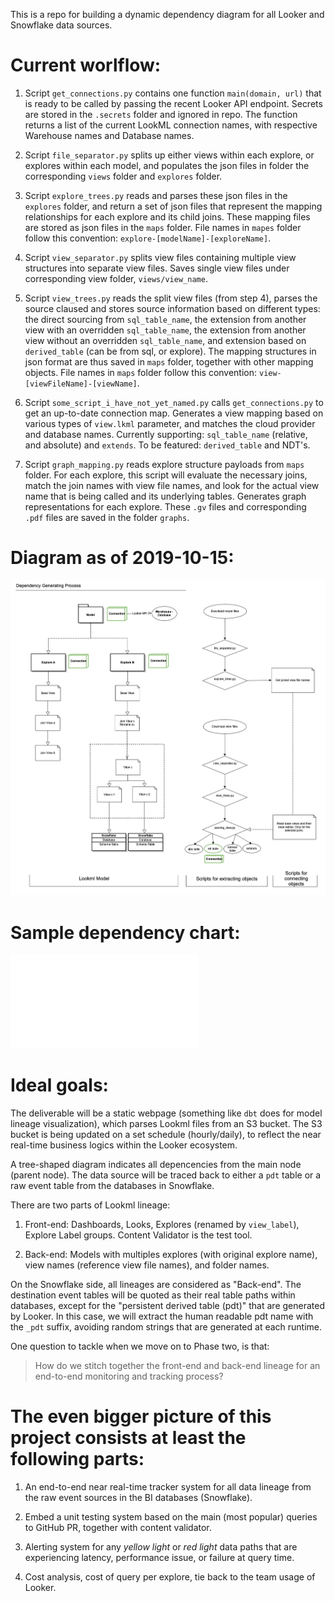 This is a repo for building a dynamic dependency diagram for all Looker and Snowflake data sources.

# Current worlflow:

1. Script `get_connections.py` contains one function `main(domain, url)` that is ready to be called by passing the recent Looker API endpoint. Secrets are stored in the `.secrets` folder and ignored in repo. The function returns a list of the current LookML connection names, with respective Warehouse names and Database names. 

2. Script `file_separator.py` splits up either views within each explore, or explores within each model, and populates the json files in folder the corresponding `views` folder and `explores` folder.

3. Script `explore_trees.py` reads and parses these json files in the `explores` folder, and return a set of json files that represent the mapping relationships for each explore and its child joins. These mapping files are stored as json files in the `maps` folder. File names in `mapes` folder follow this convention: `explore-[modelName]-[exploreName]`.

4. Script `view_separator.py` splits view files containing multiple view structures into separate view files. Saves single view files under corresponding view folder, `views/view_name`. 

5. Script `view_trees.py` reads the split view files (from step 4), parses the source claused and stores source information based on different types: the direct sourcing from `sql_table_name`, the extension from another view with an overridden `sql_table_name`, the extension from another view without an overridden `sql_table_name`, and extension based on `derived_table` (can be from sql, or explore). The mapping structures in json format are thus saved in `maps` folder, together with other mapping objects. File names in `maps` folder follow this convention: `view-[viewFileName]-[viewName]`.

6. Script `some_script_i_have_not_yet_named.py` calls `get_connections.py` to get an up-to-date connection map. Generates a view mapping based on various types of `view.lkml` parameter, and matches the cloud provider and database names. Currently supporting: `sql_table_name` (relative, and absolute) and `extends`. To be featured: `derived_table` and NDT's.

7. Script `graph_mapping.py` reads explore structure payloads from `maps` folder. For each explore, this script will evaluate the necessary joins, match the join names with view file names, and look for the actual view name that is being called and its underlying tables. Generates graph representations for each explore. These `.gv` files and corresponding `.pdf` files are saved in the folder `graphs`.


# Diagram as of 2019-10-15:
![alt text](dependency.png "Generating Process")

# Sample dependency chart:
![alt text](sf__leads_and_contacts.pdf "Snowflake Salesforce Explore sf__leads_and_contacts")

# Ideal goals:

The deliverable will be a static webpage (something like `dbt` does for model lineage visualization), which parses Lookml files from an S3 bucket. The S3 bucket is being updated on a set schedule (hourly/daily), to reflect the near real-time business logics within the Looker ecosystem. 

A tree-shaped diagram indicates all depencencies from the main node (parent node). The data source will be traced back to either a `pdt` table or a raw event table from the databases in Snowflake.

There are two parts of Lookml lineage:

1. Front-end: 
Dashboards, Looks, Explores (renamed by `view_label`), Explore Label groups. Content Validator is the test tool.

2. Back-end:
Models with multiples explores (with original explore name), view names (reference view file names), and folder names. 

On the Snowflake side, all lineages are considered as "Back-end". The destination event tables will be quoted as their real table paths within databases, except for the "persistent derived table (pdt)" that are generated by Looker. In this case, we will extract the human readable pdt name with the `_pdt` suffix, avoiding random strings that are generated at each runtime.

One question to tackle when we move on to Phase two, is that: 

>  How do we stitch together the front-end and back-end lineage for an end-to-end monitoring and tracking process?


# The even bigger picture of this project consists at least the following parts:

1. An end-to-end near real-time tracker system for all data lineage from the raw event sources in the BI databases (Snowflake).

2. Embed a unit testing system based on the main (most popular) queries to GitHub PR, together with content validator.

3. Alerting system for any *yellow light* or *red light* data paths that are experiencing latency, performance issue, or failure at query time.

4. Cost analysis, cost of query per explore, tie back to the team usage of Looker.

